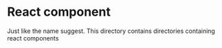 # React component

Just like the name suggest. This directory contains directories containing react components
